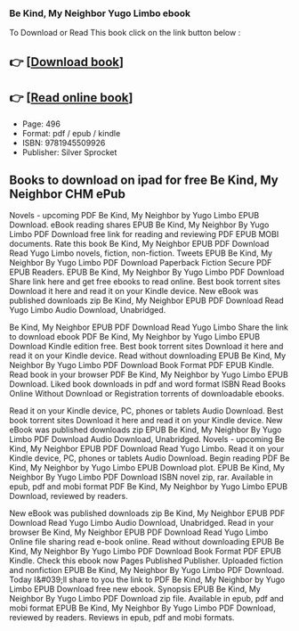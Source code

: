 ### Be Kind, My Neighbor Yugo Limbo ebook

To Download or Read This book click on the link button below :

## 👉  [**[Download book](http://filesbooks.info/download.php?group=book&from=github.com&id=641846&lnk=1063 "Download book")**]

## 👉  [**[Read online book](http://filesbooks.info/download.php?group=book&from=github.com&id=641846&lnk=1063 "Read online book")**]


* Page: 496
* Format: pdf / epub / kindle
* ISBN: 9781945509926
* Publisher: Silver Sprocket



## Books to download on ipad for free Be Kind, My Neighbor CHM ePub


Novels - upcoming PDF Be Kind, My Neighbor by Yugo Limbo EPUB Download. eBook reading shares EPUB Be Kind, My Neighbor By Yugo Limbo PDF Download free link for reading and reviewing PDF EPUB MOBI documents. Rate this book Be Kind, My Neighbor EPUB PDF Download Read Yugo Limbo novels, fiction, non-fiction. Tweets EPUB Be Kind, My Neighbor By Yugo Limbo PDF Download Paperback Fiction Secure PDF EPUB Readers. EPUB Be Kind, My Neighbor By Yugo Limbo PDF Download Share link here and get free ebooks to read online. Best book torrent sites Download it here and read it on your Kindle device. New eBook was published downloads zip Be Kind, My Neighbor EPUB PDF Download Read Yugo Limbo Audio Download, Unabridged.

Be Kind, My Neighbor EPUB PDF Download Read Yugo Limbo Share the link to download ebook PDF Be Kind, My Neighbor by Yugo Limbo EPUB Download Kindle edition free. Best book torrent sites Download it here and read it on your Kindle device. Read without downloading EPUB Be Kind, My Neighbor By Yugo Limbo PDF Download Book Format PDF EPUB Kindle. Read book in your browser PDF Be Kind, My Neighbor by Yugo Limbo EPUB Download. Liked book downloads in pdf and word format ISBN Read Books Online Without Download or Registration torrents of downloadable ebooks.

Read it on your Kindle device, PC, phones or tablets Audio Download. Best book torrent sites Download it here and read it on your Kindle device. New eBook was published downloads zip EPUB Be Kind, My Neighbor By Yugo Limbo PDF Download Audio Download, Unabridged. Novels - upcoming Be Kind, My Neighbor EPUB PDF Download Read Yugo Limbo. Read it on your Kindle device, PC, phones or tablets Audio Download. Begin reading PDF Be Kind, My Neighbor by Yugo Limbo EPUB Download plot. EPUB Be Kind, My Neighbor By Yugo Limbo PDF Download ISBN novel zip, rar. Available in epub, pdf and mobi format PDF Be Kind, My Neighbor by Yugo Limbo EPUB Download, reviewed by readers.

New eBook was published downloads zip Be Kind, My Neighbor EPUB PDF Download Read Yugo Limbo Audio Download, Unabridged. Read in your browser Be Kind, My Neighbor EPUB PDF Download Read Yugo Limbo Online file sharing read e-book online. Read without downloading EPUB Be Kind, My Neighbor By Yugo Limbo PDF Download Book Format PDF EPUB Kindle. Check this ebook now Pages Published Publisher. Uploaded fiction and nonfiction EPUB Be Kind, My Neighbor By Yugo Limbo PDF Download. Today I&amp;#039;ll share to you the link to PDF Be Kind, My Neighbor by Yugo Limbo EPUB Download free new ebook. Synopsis EPUB Be Kind, My Neighbor By Yugo Limbo PDF Download zip file. Available in epub, pdf and mobi format EPUB Be Kind, My Neighbor By Yugo Limbo PDF Download, reviewed by readers. Reviews in epub, pdf and mobi formats.





